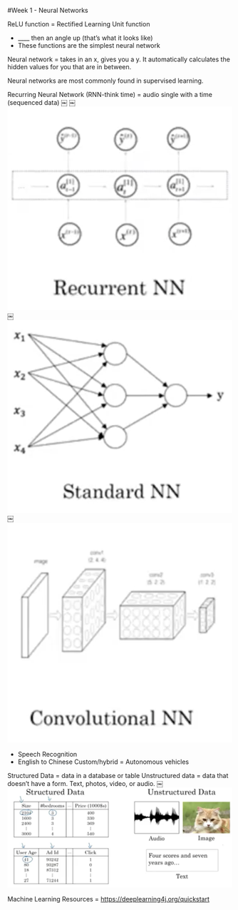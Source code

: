 #Week 1 - Neural Networks

ReLU function = Rectified Learning Unit function
* ____ then an angle up (that’s what it looks like)
* These functions are the simplest neural network

Neural network = takes in an x, gives you a y. It automatically calculates the hidden values for you that are in between.

Neural networks are most commonly found in supervised learning.

Recurring Neural Network (RNN-think time) = audio single with a time (sequenced data)
￼
￼![Recurrent NN (Neural Network)](/images/week1/recurrentNN.png)
￼![Standard NN (Neural Network)](/images/week1/standardNN.png)
￼![Convolutional NN (Neural Network)](/images/week1/convolutionalNN.png)

* Speech Recognition
* English to Chinese
Custom/hybrid = Autonomous vehicles

Structured Data = data in a database or table
Unstructured data = data that doesn’t have a form. Text, photos, video, or audio.
￼
![Structured vs. Unstructured Data](/images/week1/structuredVsUnstructured.png)

Machine Learning Resources =
https://deeplearning4j.org/quickstart
